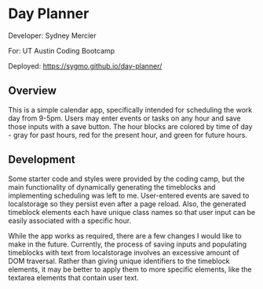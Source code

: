 # Day Planner

Developer: Sydney Mercier

For: UT Austin Coding Bootcamp

Deployed: https://sygmo.github.io/day-planner/


## Overview
This is a simple calendar app, specifically intended for scheduling the work day from 9-5pm. Users may enter events or tasks on any hour and save those inputs with a save button. The hour blocks are colored by time of day - gray for past hours, red for the present hour, and green for future hours.


## Development

Some starter code and styles were provided by the coding camp, but the main functionality of dynamically generating the timeblocks and implementing scheduling was left to me. User-entered events are saved to localstorage so they persist even after a page reload. Also, the generated timeblock elements each have unique class names so that user input can be easily associated with a specific hour. 

While the app works as required, there are a few changes I would like to make in the future. Currently, the process of saving inputs and populating timeblocks with text from localstorage involves an excessive amount of DOM traversal. Rather than giving unique identifiers to the timeblock elements, it may be better to apply them to more specific elements, like the textarea elements that contain user text. 


